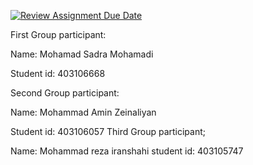 [![Review Assignment Due Date](https://classroom.github.com/assets/deadline-readme-button-22041afd0340ce965d47ae6ef1cefeee28c7c493a6346c4f15d667ab976d596c.svg)](https://classroom.github.com/a/iDQJgb-p)

First Group participant: 

Name: Mohamad Sadra Mohamadi

Student id: 403106668

Second Group participant: 

Name: Mohammad Amin Zeinaliyan

Student id: 403106057
Third Group participant;

Name: Mohammad reza iranshahi
student id: 403105747
